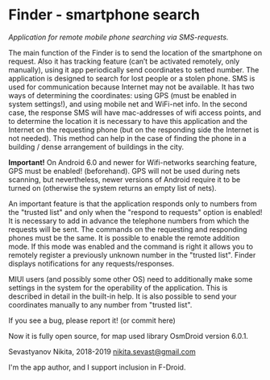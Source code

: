 # Finder - smartphone search

<i>Application for remote mobile phone searching via SMS-requests.</i>


The main function of the Finder is to send the location of the smartphone on request. Also it has tracking feature (can’t be activated remotely, only manually), using it app periodically send coordinates to setted number. The application is designed to search for lost people or a stolen phone. SMS is used for communication because Internet may not be available. It has two ways of determining the coordinates: using GPS (must be enabled in system settings!), and using mobile net and WiFi-net info. In the second case, the response SMS will have mac-addresses of wifi access points, and to determine the location it is necessary to have this application and the Internet on the requesting phone (but on the responding side the Internet is not needed). This method can help in the case of finding the phone in a building / dense arrangement of buildings in the city.

<b>Important!</b> On Android 6.0 and newer for Wifi-networks searching feature, GPS must be enabled! (beforehand). GPS will not be used during nets scanning, but nevertheless, newer versions of Android require it to be turned on (otherwise the system returns an empty list of nets).

An important feature is that the application responds only to numbers from the "trusted list" and only when the "respond to requests" option is enabled! It is necessary to add in advance the telephone numbers from which the requests will be sent. The commands on the requesting and responding phones must be the same. It is possible to enable the remote addition mode. If this mode was enabled and the command is right it allows you to remotely register a previously unknown number in the "trusted list". Finder displays notifications for any requests/responses.

MIUI users (and possibly some other OS) need to additionally make some settings in the system for the operability of the application. This is described in detail in the built-in help.
It is also possible to send your coordinates manually to any number from "trusted list".

If you see a bug, please report it! (or commit here)

Now it is fully open source, for map used library OsmDroid version 6.0.1.

Sevastyanov Nikita, 2018-2019
nikita.sevast@gmail.com

I'm the app author, and I support inclusion in F-Droid.
